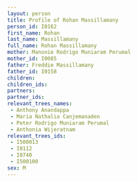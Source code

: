 ```yaml
---
layout: person
title: Profile of Rohan Massillamany
person_id: I0162
first_name: Rohan
last_name: Massillamany
full_name: Rohan Massillamany
mother: Manonie Rodrigo Muniaram Perumal
mother_id: I0085
father: Freddie Massillamany
father_id: I0158
children:
children_ids:
partners:
partner_ids:
relevant_trees_names:
 - Anthony Anandappa
 - Maria Nathalia Canjemanaden
 - Peter Rodrigo Muniaram Perumal
 - Anthonia Wijeratnam
relevant_trees_ids:
 - I500013
 - I0112
 - I0740
 - I500100
sex: M
---
```


